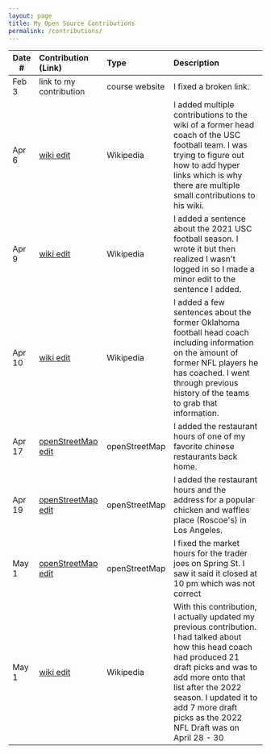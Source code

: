 ```yaml
---
layout: page
title: My Open Source Contributions
permalink: /contributions/
---
```


<!--
Type of the contribution should be "Wikipedia edit", "OpenStreet Map feature", "Documentation", "Course website", "Blog",
"Browser Add-on", etc.

The description should include a brief summary of what you did.

The link should bring us to a public page that shows your contribution. 

Replace the first row with your own contribution. 

-->





| Date #       | Contribution (Link)  | Type  | Description |
|---|:---|:---|:---|
| Feb 3   | link to my contribution    | course website    |   I fixed a broken link.    |
| Apr 6  | [wiki edit](https://en.wikipedia.org/wiki/Special:Contributions/Saldanaj27)  |  Wikipedia   |   I added multiple contributions to the wiki of a former head coach of the USC football team. I was trying to figure out how to add hyper links which is why there are multiple small contributions to his wiki. |
| Apr 9  | [wiki edit](https://en.wikipedia.org/wiki/Special:Contributions/Saldanaj27)  |  Wikipedia   |   I added a sentence about the 2021 USC football season. I wrote it but then realized I wasn't logged in so I made a minor edit to the sentence I added. |
| Apr 10 | [wiki edit](https://en.wikipedia.org/w/index.php?title=Lincoln_Riley&oldid=1082002472) | Wikipedia | I added a few sentences about the former Oklahoma football head coach including information on the amount of former NFL players he has coached. I went through previous history of the teams to grab that information. |
| Apr 17 | [openStreetMap edit](https://www.openstreetmap.org/changeset/119835027#map=13/34.1189/-118.2261) | openStreetMap | I added the restaurant hours of one of my favorite chinese restaurants back home. |
| Apr 19 | [openStreetMap edit](https://www.openstreetmap.org/changeset/119929038) | openStreetMap | I added the restaurant hours and the address for a popular chicken and waffles place (Roscoe's) in Los Angeles. |
| May 1 | [openStreetMap edit](https://www.openstreetmap.org/changeset/120432968) | openStreetMap | I fixed the market hours for the trader joes on Spring St. I saw it said it closed at 10 pm which was not correct |
| May 1 | [wiki edit](https://en.wikipedia.org/w/index.php?title=Lincoln_Riley&oldid=1085663285) | Wikipedia | With this contribution, I actually updated my previous contribution. I had talked about how this head coach had produced 21 draft picks and was to add more onto that list after the 2022 season. I updated it to add 7 more draft picks as the 2022 NFL Draft was on April 28 - 30 |